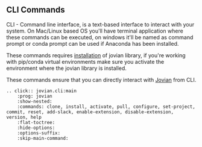 ## CLI Commands

CLI - Command line interface, is a text-based interface to interact with your system. On Mac/Linux based OS you'll have terminal application where these commands can be executed, on windows it'll be named as command prompt or conda prompt can be used if Anaconda has been installed.

These commands requires [installation](/user-guide/install.md) of jovian library, if you're working with pip/conda virtual environments make sure you activate the environment where the jovian library is installed.

These commands ensure that you can directly interact with [Jovian](https://jovian.ml) from CLI.

```eval_rst
.. click:: jovian.cli:main
    :prog: jovian
    :show-nested:
    :commands: clone, install, activate, pull, configure, set-project, commit, reset, add-slack, enable-extension, disable-extension, version, help
    :flat-toctree:
    :hide-options:
    :options-suffix:
    :skip-main-command:
```
